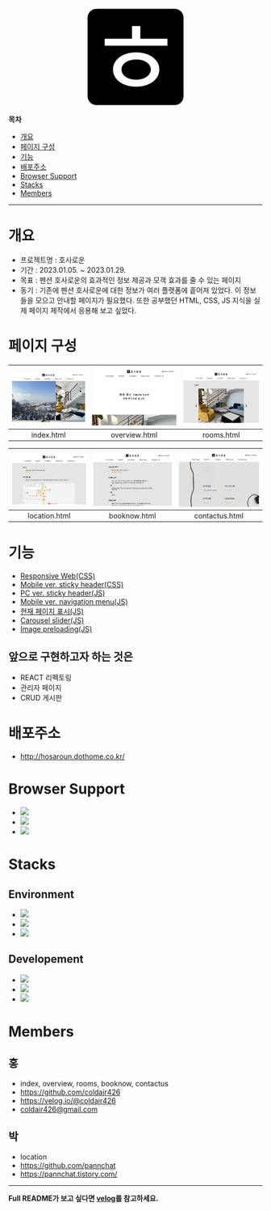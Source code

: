 <div align = "center"><img src="./favicon/android-chrome-192x192.png" alt="hosaroun-logo"></div>

<!-- 목차 -->

**목차**

<ul>
    <li><a href="#개요">개요</a></li>
    <li><a href="#페이지-구성">페이지 구성</a></li>
    <li><a href="#기능">기능</a></li>
    <li><a href="#배포주소">배포주소</a></li>
    <li><a href="#browser-support">Browser Support</a></li>
    <li><a href="#stacks">Stacks</a></li>
    <li><a href="#members">Members</a></li>
</ul>

---

# 개요

- 프로젝트명 : 호사로운
- 기간 : 2023.01.05. ~ 2023.01.29.
- 목표 : 펜션 호사로운의 효과적인 정보 제공과 모객 효과를 줄 수 있는 페이지
- 동기 : 기존에 펜션 호사로운에 대한 정보가 여러 플랫폼에 흩어져 있었다. 이 정보들을 모으고 안내할 페이지가 필요했다. 또한 공부했던 HTML, CSS, JS 지식을 실제 페이지 제작에서 응용해 보고 싶었다.

# 페이지 구성

| <img src="./README_src/1.jpg" alt="index.html"> | <img src="./README_src/2.jpg" alt="overview.html"> | <img src="./README_src/3.jpg" alt="rooms.html"> |
| :---------------------------------------------: | :------------------------------------------------: | :---------------------------------------------: |
|                   index.html                    |                   overview.html                    |                   rooms.html                    |

| <img src="./README_src/4.jpg" alt="location.html"> | <img src="./README_src/5.jpg" alt="booknow.html"> | <img src="./README_src/6.jpg" alt="contactus.html"> |
| :------------------------------------------------: | :-----------------------------------------------: | :-------------------------------------------------: |
|                   location.html                    |                   booknow.html                    |                   contactus.html                    |

# 기능

- <a href="https://velog.io/@coldair426/%EB%B0%98%EC%9D%91%ED%98%95%EC%9B%B9%EA%B5%AC%ED%98%84" target="_blank">Responsive Web(CSS)</a>
- <a href="https://velog.io/@coldair426/stickyheader" target="_blank">Mobile ver. sticky header(CSS)</a>
- <a href="https://velog.io/@coldair426/stickyheader" target="_blank">PC ver. sticky header(JS)</a>
- <a href="https://velog.io/@coldair426/mobilevernavigationmenu" target="_blank">Mobile ver. navigation menu(JS)</a>
- <a href="https://velog.io/@coldair426/%ED%98%84%EC%9E%AC%ED%8E%98%EC%9D%B4%EC%A7%80%ED%91%9C%EC%8B%9C" target="_blank">현재 페이지 표시(JS)</a>
- <a href="https://velog.io/@coldair426/carouselslider" target="_blank">Carousel slider(JS)</a>
- <a href="https://velog.io/@coldair426/imagepreloading" target="_blank">Image preloading(JS)</a>

## 앞으로 구현하고자 하는 것은

- REACT 리펙토링
- 관리자 페이지
- CRUD 게시판

# 배포주소

- http://hosaroun.dothome.co.kr/

# Browser Support

- <img src = "https://img.shields.io/badge/chrome-support-success?style=flat&logo=googlechrome&logoColor=white&labelColor=4285F4" height = "25x">
- <img src = "https://img.shields.io/badge/Edge-support-success?style=flat&logo=microsoftedge&logoColor=white&labelColor=0078D7" height = "25px">
- <img src = "https://img.shields.io/badge/safari-support-success?style=flat&logo=safari&logoColor=white&labelColor=000000" height = "25px">

# Stacks

## Environment

- <img src = "https://img.shields.io/badge/VSCode-007ACC?logo=visual studio code" height = "25px">
- <img src = "https://img.shields.io/badge/Git-white?logo=git" height = "25px">
- <img src = "https://img.shields.io/badge/GitHub-181717?logo=github" height = "25px">

## Developement

- <img src = "https://img.shields.io/badge/HTML5-white?logo=HTML5" height = "25px">
- <img src = "https://img.shields.io/badge/CSS3-white?logo=CSS3&logoColor=1572B6" height = "25px">
- <img src = "https://img.shields.io/badge/JavaScript-white?logo=JavaScript" height = "25px">

# Members

## 홍

- index, overview, rooms, booknow, contactus
- https://github.com/coldair426
- https://velog.io/@coldair426
- coldair426@gmail.com

## 박

- location
- https://github.com/pannchat
- https://pannchat.tistory.com/

---

**Full README가 보고 싶다면 [velog](https://velog.io/@coldair426/series/%ED%98%B8%EC%82%AC%EB%A1%9C%EC%9A%B4%ED%94%84%EB%A1%9C%EC%A0%9D%ED%8A%B8)를 참고하세요.**
